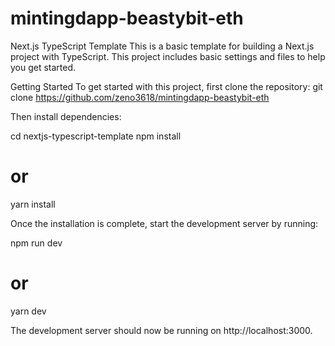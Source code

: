 # mintingdapp-beastybit-eth

Next.js TypeScript Template
This is a basic template for building a Next.js project with TypeScript. This project includes basic settings and files to help you get started.

Getting Started
To get started with this project, first clone the repository:
git clone https://github.com/zeno3618/mintingdapp-beastybit-eth

Then install dependencies:

cd nextjs-typescript-template
npm install
# or
yarn install

Once the installation is complete, start the development server by running:

npm run dev
# or
yarn dev

The development server should now be running on http://localhost:3000.

